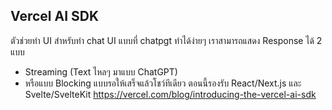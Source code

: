## Vercel AI SDK 
ตัวช่วยทำ UI สำหรับทำ chat UI แบบที่ chatpgt ทำได้ง่ายๆ
เราสามารถแสดง Response ได้ 2 แบบ
- Streaming (Text ไหลๆ มาแบบ ChatGPT) 
- หรือแบบ Blocking แบบรอให้เสร็จแล้วโชว์ทีเดียว
ตอนนี้รองรับ React/Next.js และ Svelte/SvelteKit
https://vercel.com/blog/introducing-the-vercel-ai-sdk
